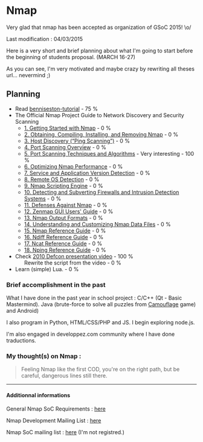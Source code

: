 <h1>Nmap</h1>
<p>Very glad that nmap has been accepted as organization of GSoC 2015! \o/ </p> 
<p>Last modification : 04/03/2015</p>

<p>Here is a very short and brief planning about what I'm going to start before the beginning of students proposal. (MARCH 16-27)</p>
<p>As you can see, I'm very motivated and maybe crazy by rewriting all theses url... nevermind ;)</p>

<h2>Planning</h2>
<ul>
  <li>Read <a href="http://nmap.org/bennieston-tutorial/">benniseston-tutorial</a> - 75 %</li>
  <li>The Official Nmap Project Guide to Network Discovery and Security Scanning
    <ul>
      <li><a href="http://nmap.org/book/intro.html">1. Getting Started with Nmap</a> - 0 %</li>
      <li><a href="http://nmap.org/book/install.html">2. Obtaining, Compiling, Installing, and Removing Nmap</a> - 0 %</li>
      <li><a href="http://nmap.org/book/host-discovery.html">3. Host Discovery (“Ping Scanning”)</a> - 0 %</li>
      <li><a href="http://nmap.org/book/host-discovery.html">4. Port Scanning Overview</a> - 0 %</li>
      <li><a href="http://nmap.org/book/scan-methods.html">5. Port Scanning Techniques and Algorithms</a> - Very interesting - 100 %</li>
      <li><a href="http://nmap.org/book/performance.html">6. Optimizing Nmap Performance</a> - 0 %</li>
      <li><a href="http://nmap.org/book/vscan.html">7. Service and Application Version Detection</a> - 0 %</li>
      <li><a href="http://nmap.org/book/osdetect.html">8. Remote OS Detection</a> - 0 %</li>
      <li><a href="http://nmap.org/book/nse.html">9. Nmap Scripting Engine</a> - 0 %</li>
      <li><a href="http://nmap.org/book/firewalls.html">10. Detecting and Subverting Firewalls and Intrusion Detection Systems</a> - 0 %</li>
      <li><a href="http://nmap.org/book/defenses.html">11. Defenses Against Nmap</a> - 0 %</li>
      <li><a href="http://nmap.org/book/zenmap.html">12. Zenmap GUI Users' Guide</a> - 0 %</li>
      <li><a href="http://nmap.org/book/output.html">13. Nmap Output Formats</a> - 0 %</li>
      <li><a href="http://nmap.org/book/data-files.html">14. Understanding and Customizing Nmap Data Files</a> - 0 %</li>
      <li><a href="http://nmap.org/book/man.html">15. Nmap Reference Guide</a> - 0 %</li>
      <li><a href="http://nmap.org/book/ndiff-man.html">16. Ndiff Reference Guide</a> - 0 %</li>
      <li><a href="http://nmap.org/book/ncat-man.html">17. Ncat Reference Guide</a> - 0 %</li>
      <li><a href="http://nmap.org/book/nping-man.html">18. Nping Reference Guide</a> - 0 %</li>
    </ul>
  </li>
  <li>Check <a href="http://nmap.org/presentations/BHDC10/">2010 Defcon presentation video</a> - 100 %
    <ul>Rewrite the script from the video - 0 %</ul>
  </li>
  <li>Learn (simple) Lua. - 0 %</li>
</ul>

<h3>Brief accomplishment in the past</h3>
<p>What I have done in the past year in school project : C/C++ (Qt - Basic Mastermind). Java (brute-force to solve all puzzles from <a href="https://github.com/s0h3ck/Camouflage">Camouflage</a> game) and Android)</p>
 <p>I also program in Python, HTML/CSS/PHP and JS. I begin exploring node.js.</p>
 <p>I'm also engaged in developpez.com community where I have done traductions.</p>

<h3>My thought(s) on Nmap :</h3>
<blockquote>Feeling Nmap like the first COD, you're on the right path, but be careful, dangerous lines still there.</blockquote>

<hr>
<h4>Additionnal informations</h4>
<p>General Nmap SoC Requirements : <a href="http://nmap.org/soc/GeneralRequirements.html">here</a></p>
<p>Nmap Development Mailing List : <a href="http://seclists.org/nmap-dev/">here</a></p>
<p>Nmap SoC mailing list : <a href="https://nmap.org/mailman/listinfo/soc">here</a> (I'm not registred.)</p>
